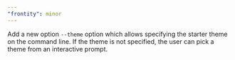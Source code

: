 ```yaml
---
"frontity": minor
---
```


Add a new option `--theme` option which allows specifying the starter theme on the command line. If the theme is not specified, the user can pick a theme from an interactive prompt.
